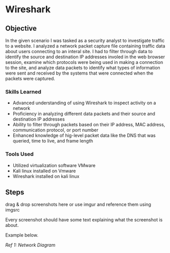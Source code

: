 # Wireshark

## Objective
In the given scenario I was tasked as a security analyst to investigate traffic to a website. I analyzed a network packet capture file containing traffic data about users connecting to an interal site.  I had to filter through data to identify the source and destination IP addresses involed in the web browser session, examine which protocols were being used in making a connection to the site, and analyze data packets to identify what types of information were sent and received by the systems that were connected when the packets were captured. 

### Skills Learned

- Advanced understanding of using Wireshark to inspect activity on a network
- Proficiency in analyzing different data packets and their source and destination IP addresses
- Ability to filter through packets based on their IP address, MAC address, communication protocol, or port number 
- Enhanced knowledge of hig-level packet data like the DNS that was queried, time to live, and frame length

### Tools Used

- Utilized virtualization software VMware 
- Kali linux installed on Vmware
- Wireshark installed on kali linux

## Steps
drag & drop screenshots here or use imgur and reference them using imgsrc

Every screenshot should have some text explaining what the screenshot is about.

Example below.

*Ref 1: Network Diagram*
